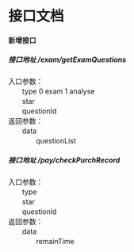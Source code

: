 # 接口文档
#### 新增接口
##### 接口地址   /exam/getExamQuestions


入口参数：<br/>
　　type 0 exam 1 analyse<br/>
　　star<br/>
　　questionId<br/>
返回参数：<br/>
　　data<br/>
　　　　questionList<br/>
		
##### 接口地址   /pay/checkPurchRecord　


入口参数：<br/>
　　type <br/>
　　star<br/>
　　questionId<br/>
返回参数：<br/>
　　data<br/>
　　　　remainTime<br/>
		
